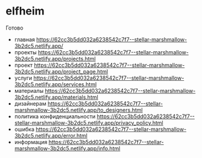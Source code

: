 # elfheim

Готово
- главная https://62cc3b5dd032a6238542c7f7--stellar-marshmallow-3b2dc5.netlify.app/
- проекты https://62cc3b5dd032a6238542c7f7--stellar-marshmallow-3b2dc5.netlify.app/projects.html
- проект https://62cc3b5dd032a6238542c7f7--stellar-marshmallow-3b2dc5.netlify.app/project_page.html
- услуги https://62cc3b5dd032a6238542c7f7--stellar-marshmallow-3b2dc5.netlify.app/services.html
- материалы https://62cc3b5dd032a6238542c7f7--stellar-marshmallow-3b2dc5.netlify.app/materials.html
- дизайнерам https://62cc3b5dd032a6238542c7f7--stellar-marshmallow-3b2dc5.netlify.app/to_designers.html
- политика конфиденциальности https://62cc3b5dd032a6238542c7f7--stellar-marshmallow-3b2dc5.netlify.app/privacy_policy.html
- ошибка https://62cc3b5dd032a6238542c7f7--stellar-marshmallow-3b2dc5.netlify.app/error.html
- информация https://62cc3b5dd032a6238542c7f7--stellar-marshmallow-3b2dc5.netlify.app/info.html



